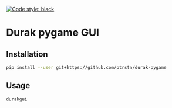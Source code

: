 [![Code style: black](https://img.shields.io/badge/code%20style-black-000000.svg)](https://github.com/psf/black)

# Durak pygame GUI

## Installation

```bash
pip install --user git+https://github.com/ptrstn/durak-pygame
```

## Usage

```bash
durakgui
```
